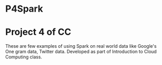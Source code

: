 # P4Spark
Project 4 of CC
===================
These are few examples of using Spark on real world data like Google's One gram data, Twitter data.
Developed as part of Introduction to Cloud Computing class.
